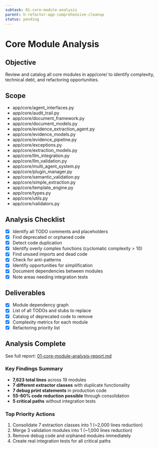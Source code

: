 ```yaml
---
subtask: 01-core-module-analysis
parent: h-refactor-app-comprehensive-cleanup
status: pending
---
```


# Core Module Analysis

## Objective
Review and catalog all core modules in app/core/ to identify complexity, technical debt, and refactoring opportunities.

## Scope
- app/core/agent_interfaces.py
- app/core/audit_trail.py
- app/core/document_framework.py
- app/core/document_models.py
- app/core/evidence_extraction_agent.py
- app/core/evidence_models.py
- app/core/evidence_pipeline.py
- app/core/exceptions.py
- app/core/extraction_models.py
- app/core/llm_integration.py
- app/core/llm_validation.py
- app/core/multi_agent_system.py
- app/core/plugin_manager.py
- app/core/semantic_validation.py
- app/core/simple_extraction.py
- app/core/template_engine.py
- app/core/types.py
- app/core/utils.py
- app/core/validators.py

## Analysis Checklist
- [x] Identify all TODO comments and placeholders
- [x] Find deprecated or orphaned code
- [x] Detect code duplication
- [x] Identify overly complex functions (cyclomatic complexity > 10)
- [x] Find unused imports and dead code
- [x] Check for anti-patterns
- [x] Identify opportunities for simplification
- [x] Document dependencies between modules
- [x] Note areas needing integration tests

## Deliverables
- [x] Module dependency graph
- [x] List of all TODOs and stubs to replace
- [x] Catalog of deprecated code to remove
- [x] Complexity metrics for each module
- [x] Refactoring priority list

## Analysis Complete
See full report: [01-core-module-analysis-report.md](./01-core-module-analysis-report.md)

### Key Findings Summary
- **7,623 total lines** across 19 modules
- **7 different extractor classes** with duplicate functionality
- **7 debug print statements** in production code
- **55-60% code reduction possible** through consolidation
- **5 critical paths** without integration tests

### Top Priority Actions
1. Consolidate 7 extraction classes into 1 (~2,000 lines reduction)
2. Merge 3 validation modules into 1 (~1,000 lines reduction)
3. Remove debug code and orphaned modules immediately
4. Create real integration tests for all critical paths